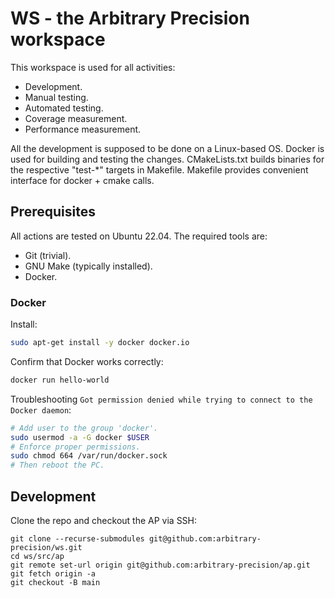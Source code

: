 # WS - the Arbitrary Precision workspace

This workspace is used for all activities:
- Development.
- Manual testing.
- Automated testing.
- Coverage measurement.
- Performance measurement.

All the development is supposed to be done on a Linux-based OS.
Docker is used for building and testing the changes.
CMakeLists.txt builds binaries for the respective "test-*" targets in Makefile.
Makefile provides convenient interface for docker + cmake calls.

## Prerequisites

All actions are tested on Ubuntu 22.04.
The required tools are:
- Git (trivial).
- GNU Make (typically installed).
- Docker.

### Docker

Install:
```sh
sudo apt-get install -y docker docker.io
```

Confirm that Docker works correctly:
```sh
docker run hello-world
```

Troubleshooting `Got permission denied while trying to connect to the Docker daemon`:
```sh
# Add user to the group 'docker'.
sudo usermod -a -G docker $USER
# Enforce proper permissions.
sudo chmod 664 /var/run/docker.sock
# Then reboot the PC.
```

## Development

Clone the repo and checkout the AP via SSH:
```
git clone --recurse-submodules git@github.com:arbitrary-precision/ws.git
cd ws/src/ap
git remote set-url origin git@github.com:arbitrary-precision/ap.git
git fetch origin -a
git checkout -B main
```
